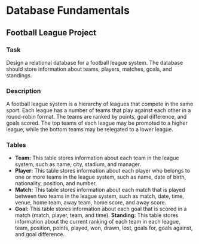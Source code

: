 # Database Fundamentals
## Football League Project
### Task
Design a relational database for a football league system. The database should store information about teams, players, matches, goals, and standings. 

### Description
A football league system is a hierarchy of leagues that compete in the same sport. Each league has a number of teams that play against each other in a round-robin format. The teams are ranked by points, goal difference, and goals scored. The top teams of each league may be promoted to a higher league, while the bottom teams may be relegated to a lower league. 

### Tables
* **Team:** This table stores information about each team in the league system, such as name, city, stadium, and manager.
* **Player:** This table stores information about each player who belongs to one or more teams in the league system, such as name, date of birth, nationality, position, and number. 
* **Match:** This table stores information about each match that is played between two teams in the league system, such as match, date, time, venue, home team, away team, home score, and away score.
* **Goal:** This table stores information about each goal that is scored in a match (match, player, team, and time). 
**Standing:** This table stores information about the current ranking of each team in each league, team, position, points, played, won, drawn, lost, goals for, goals against, and goal difference.
